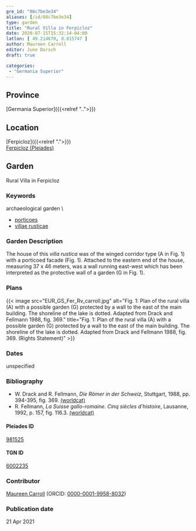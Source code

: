 ```yaml
---
gre_id: "08c7be3e34"
aliases: [/id/08c7be3e34]
type: garden
title: "Rural Villa in Ferpicloz"
date: 2020-07-15T15:32:14-04:00
latlon: [ 49.214670, 8.015747 ]
author: Maureen Carroll
editor: June Dorsch
draft: true

categories:
 - "Germania Superior"
---
```


## Province

[Germania Superior]({{<relref "..">}})  

<!--### Province Description-->

<!-- DESCRIPTION -->


## Location

[Ferpicloz]({{<relref ".">}}) \
[Ferpicloz (Pleiades)](https://pleiades.stoa.org/places/981525)

<!--### Location Description-->

<!-- LEAVE THIS BLANK FOR NOW -->

<!--## Sublocation-->

<!--
[AREA WITHIN LOCATION, LIKE “PALATINE HILL”](GEOREFERENCE LINK)
A sublocation is any area larger than an individual garden, but located within a location. I would always try to include a link to a controlled vocabulary here if possible. This ID may well be different from the Garden ID, e.g., Pompeii versus a Garden in one of the houses which has its own Pleiades ID.
-->

<!--### Sublocation Description-->

<!-- DESCRIPTION -->

## Garden

Rural Villa in Ferpicloz

### Keywords

archaeological garden \

- [porticoes](http://vocab.getty.edu/page/aat/300004145)
- [villae rusticae](http://vocab.getty.edu/page/aat/300005518)

### Garden Description

The house of this *villa rustica* was of the winged corridor type (A in Fig. 1) with a porticoed facade (Fig. 1). Attached to the eastern end of the house, measuring 37 x 46 meters, was a wall running east-west which has been interpreted as the protective wall of a garden (G in Fig. 1).

<!--### Maps-->

<!--
{{< image src="image_name.ext" alt="alt_text" title="CAPTION" >}}
-->

### Plans

{{< image src="EUR_GS_Fer_Rv_carroll.jpg" alt="Fig. 1: Plan of the rural villa (A) with a possible garden (G) protected by a wall to the east of the main building. The shoreline of the lake is dotted. Adapted from Drack and Fellmann 1988, fig. 369." title="Fig. 1: Plan of the rural villa (A) with a possible garden (G) protected by a wall to the east of the main building. The shoreline of the lake is dotted. Adapted from Drack and Fellmann 1988, fig. 369. (Rights Statement)" >}}

<!--### Images-->

<!--
{{< image src="image_name.ext" alt="alt_text" title="CAPTION" >}}
-->

### Dates

unspecified

### Bibliography

* W. Drack and R. Fellmann, *Die Römer in der Schweiz*, Stuttgart, 1988, pp. 394-395, fig. 369. [(worldcat)](http://www.worldcat.org/oclc/639129078)
* R. Fellmann, *La Suisse gallo-romaine. Cinq siècles d’histoire*, Lausanne, 1992, p. 157, fig. 116.3. [(worldcat)](http://www.worldcat.org/oclc/28038264)

<!--#### Periodo ID-->

<!-- [PERIODO_ID](https://pleiades.stoa.org/places/PLEIADES_ID) -->

#### Pleiades ID

[981525](https://pleiades.stoa.org/places/981525)

#### TGN ID

[6002235](http://vocab.getty.edu/page/tgn/6002235)

### Contributor

[Maureen Carroll](https://www.sheffield.ac.uk/archaeology/our-people/academic-staff/maureen-carroll) (ORCID: [0000-0001-9958-8032](https://orcid.org/0000-0001-9958-8032))

### Publication date


21 Apr 2021

<!--### Related articles-->

<!-- Links to other related articles. Leave blank for now -->
